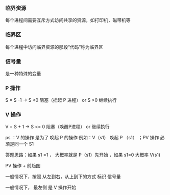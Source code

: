 ### 临界资源

每个进程间需要互斥方式访问共享的资源，如打印机，磁带机等

### 临界区

每个进程中访问临界资源的那段“代码”称为临界区

### 信号量

是一种特殊的变量

### P 操作

S = S -1  -> S <0 阻塞（挂起 P 进程） or  S >0 继续执行

### V 操作

V = S + 1 -> S <= 0 阻塞（唤醒P进程）  or 继续执行



ps ：V 的操作 是为了 唤起 P 的操作  例如：V（s1） 唤起 P （s1）  ；PV 操作 必须是同一个 S1

答题思路：如果 s1  =1 ， 大概率就是 P（s1）先开始 ，如果 s1=0 大概率 V(s1)



PV 操作 + 前趋图

一般情况下，按照 从左到右，从上到下的方式 标识 信号量

一般情况下， 最左侧 是 V 操作开始

